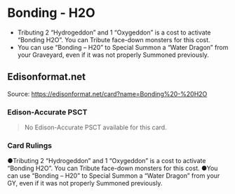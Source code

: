 # Bonding - H2O

*   Tributing 2 “Hydrogeddon” and 1 “Oxygeddon” is a cost to activate “Bonding H2O”. You can Tribute face-down monsters for this cost.
*   You can use “Bonding – H20” to Special Summon a “Water Dragon” from your Graveyard, even if it was not properly Summoned previously.

## Edisonformat.net

Source: https://edisonformat.net/card?name=Bonding%20-%20H2O

### Edison-Accurate PSCT

> No Edison-Accurate PSCT available for this card.

### Card Rulings

●Tributing 2 “Hydrogeddon” and 1 “Oxygeddon” is a cost to activate “Bonding H2O”. You can Tribute face-down monsters for this cost.
●You can use “Bonding – H20” to Special Summon a “Water Dragon” from your GY, even if it was not properly Summoned previously.
            